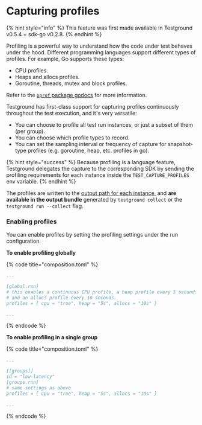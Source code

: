 # Capturing profiles

{% hint style="info" %}
This feature was first made available in Testground v0.5.4 + sdk-go v0.2.8.
{% endhint %}

Profiling is a powerful way to understand how the code under test behaves under the hood. Different programming languages support different types of profiles. For example, Go supports these types:

* CPU profiles.
* Heaps and allocs profiles.
* Goroutine, threads, mutex and block profiles.

Refer to the [`pprof` package godocs](https://golang.org/pkg/runtime/pprof/#Profile) for more information.

Testground has first-class support for capturing profiles continuously throughout the test execution, and it's very versatile:

* You can choose to profile all test run instances, or just a subset of them \(per group\).
* You can choose which profile types to record.
* You can set the sampling interval or frequency of capture for snapshot-type profiles \(e.g. goroutine, heap, etc. profiles in go\).

{% hint style="success" %}
Because profiling is a language feature, Testground delegates the capture to the corresponding SDK by sending the profiling requirements for each instance inside the `TEST_CAPTURE_PROFILES`  env variable.
{% endhint %}

The profiles are written to the [output path for each instance](./#testground-outputs-structure), and **are available in the output bundle** generated by `testground collect` or the `testground run --collect` flag.

### Enabling profiles

You can enable profiles by setting the profiling settings under the run configuration.

**To enable profiling globally**

{% code title="composition.toml" %}
```yaml
...

[global.run]
# this enables a continuous CPU profile, a heap profile every 5 seconds,
# and an allocs profile every 10 seconds.
profiles = { cpu = "true", heap = "5s", allocs = "10s" }

...
```
{% endcode %}

**To enable profiling in a single group**

{% code title="composition.toml" %}
```yaml
...

[[groups]]
id = "low-latency"
[groups.run]
# same settings as above
profiles = { cpu = "true", heap = "5s", allocs = "10s" }

...
```
{% endcode %}



